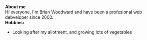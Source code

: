 <div><b>About me</b></br>
  Hi everyone, I'm Brian Woodward and have been a profesional web debveloper since 2000.
</div>
<div><b>Hobbies:</b></br>
<ul>
  <li>Looking after my allotment, and growing lots of vegetables</li>
</ul>    
</div>
<!--
**BJWoodward/BJWoodward** is a ✨ _special_ ✨ repository because its `README.md` (this file) appears on your GitHub profile.

Here are some ideas to get you started:

- 🔭 I’m currently working on ...
- 🌱 I’m currently learning ...
- 👯 I’m looking to collaborate on ...
- 🤔 I’m looking for help with ...
- 💬 Ask me about ...
- 📫 How to reach me: ...
- 😄 Pronouns: ...
- ⚡ Fun fact: ...
-->
